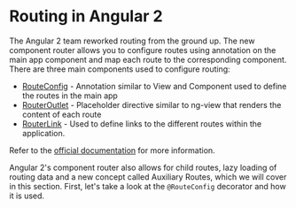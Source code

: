 # Routing in Angular 2 ##

The Angular 2 team reworked routing from the ground up. The new component router allows you to configure routes using annotation on the main app component and map each route to the corresponding component. There are three main components used to configure routing: 

* [RouteConfig](https://angular.io/docs/ts/latest/api/router/RouteConfig-decorator.html) - Annotation similar to View and Component used to define the routes in the main app
* [RouterOutlet](https://angular.io/docs/ts/latest/api/router/RouterOutlet-directive.html) - Placeholder directive similar to ng-view that renders the content of each route
* [RouterLink](https://angular.io/docs/ts/latest/api/router/RouterLink-directive.html) - Used to define links to the different routes within the application.

Refer to the [official documentation](https://angular.io/docs/ts/latest/guide/router.html) for more information.

Angular 2's component router also allows for child routes, lazy loading of routing data and a new concept called Auxiliary Routes, which we will cover in this section. First, let's take a look at the `@RouteConfig` decorator and how it is used.

